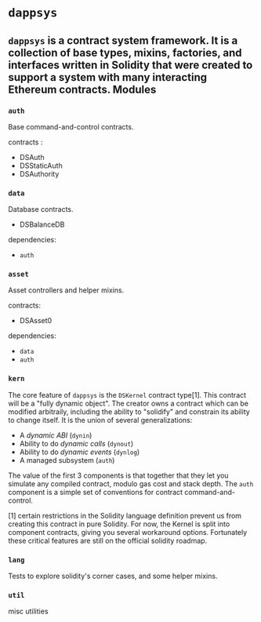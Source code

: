 `dappsys`
===

`dappsys` is a **contract system framework**. It is a collection of **base types**, **mixins**, **factories**, and **interfaces** written in Solidity that were created to support a system with many interacting Ethereum contracts.
Modules
---

### `auth`

Base command-and-control contracts. 

contracts :

* DSAuth
* DSStaticAuth
* DSAuthority

### `data`

Database contracts.

* DSBalanceDB

dependencies:

* `auth`

### `asset`

Asset controllers and helper mixins.

contracts:

* DSAsset0

dependencies:

* `data`
* `auth`

### `kern`

The core feature of `dappsys` is the `DSKernel` contract type[1].
This contract will be a "fully dynamic object". The creator owns a contract which can be modified arbitraily, including the ability to "solidify" and constrain its ability to change itself. It is the union of several generalizations:

* A *dynamic ABI* (`dynin`)
* Ability to do *dynamic calls* (`dynout`)
* Ability to do *dynamic events* (`dynlog`)
* A managed subsystem (`auth`)

The value of the first 3 components is that together that they let you simulate any compiled contract, modulo gas cost and stack depth.
The `auth` component is a simple set of conventions for contract command-and-control.

[1] certain restrictions in the Solidity language definition prevent us from creating this contract in pure Solidity. For now, the Kernel is split into component contracts, giving you several workaround options. Fortunately these critical features are still on the official solidity roadmap.


### `lang`

Tests to explore solidity's corner cases, and some helper mixins.

### `util`

misc utilities
